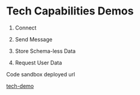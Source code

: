 # Tech Capabilities Demos

1. Connect

2. Send Message

3. Store Schema-less Data

4. Request User Data

Code sandbox deployed url

[tech-demo](https://27tqk.csb.app/)

